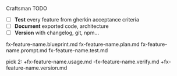 Craftsman TODO

- [ ] **Test** every feature from gherkin acceptance criteria
- [ ] **Document** exported code, architecture
- [ ] **Version** with changelog, git, npm...

fx-feature-name.blueprint.md
fx-feature-name.plan.md
fx-feature-name.prompt.md
fx-feature-name.test.md

pick 2:
+fx-feature-name.usage.md
-fx-feature-name.verify.md
+fx-feature-name.version.md


